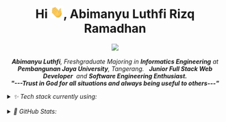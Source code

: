 ###
<h1 align="center">Hi <img src="https://raw.githubusercontent.com/ABSphreak/ABSphreak/master/gifs/Hi.gif" width="30px">, Abimanyu Luthfi Rizq Ramadhan</h1>
<p align="center">
  <a href="https://github.com/Ratheshan03/readme-typing-svg"><img src="https://readme-typing-svg.herokuapp.com?lines=Junior+Full+Stack+Web+Developer;IoT+BAS+Developer&center=true&width=500&height=50"></a>
</p>

<p align="center">
  <em>
    <b>Abimanyu Luthfi</b>, Freshgraduate Majoring in <b>Informatics Engineering</b> at <b>Pembangunan Jaya University</b>, Tangerang.
   &nbsp; <b>Junior Full Stack Web Developer</b>&nbsp; and <b> Software Engineering Enthusiast.</b> 
  <br>
  <b><i>"---Trust in God for all situations and always being useful to others---"</i></b>
</p>

<details>
<summary>
  ✨ Tech stack currently using:
</summary>
   <br>
<code><a href="https://www.oracle.com/java/" target="_blank"><img height="30" src="https://www.vectorlogo.zone/logos/java/java-icon.svg"></a></code>
<code><a href="https://www.javascript.com/" target="_blank"><img height="30" src="https://raw.githubusercontent.com/devicons/devicon/master/icons/javascript/javascript-plain.svg"></a></code>
<code><a href="https://www.typescriptlang.org/" target="_blank"><img height="30" src="https://www.vectorlogo.zone/logos/typescriptlang/typescriptlang-icon.svg" alt="TypeScript"></a></code>
<code><a href="https://reactjs.org/" target="_blank"><img height="30" src="https://www.vectorlogo.zone/logos/reactjs/reactjs-icon.svg"></a></code>
<code><a href="https://nextjs.org/" target="_blank"><img height="30" src="https://upload.wikimedia.org/wikipedia/commons/thumb/1/10/Cib-next-js_%28CoreUI_Icons_v1.0.0%29.svg/120px-Cib-next-js_%28CoreUI_Icons_v1.0.0%29.svg.png"></a></code>
<code><a href="https://www.w3schools.com/html/" target="_blank"><img height="30" src="https://www.vectorlogo.zone/logos/w3_html5/w3_html5-icon.svg"></a></code>
<code><a href="https://www.w3schools.com/css/" target="_blank"><img height="30" src="https://raw.githubusercontent.com/devicons/devicon/master/icons/css3/css3-original.svg"></a></code>
<code><a href="https://getbootstrap.com/" target="_blank"><img height="30" src="https://upload.wikimedia.org/wikipedia/commons/thumb/b/b2/Bootstrap_logo.svg/512px-Bootstrap_logo.svg.png?20210507000024"></a></code>
 <code> <a href="https://tailwindcss.com/" target="_blank"> <img src="https://www.vectorlogo.zone/logos/tailwindcss/tailwindcss-icon.svg" alt="tailwind" height="30"/> </a> </code>
<code><a href="https://nodejs.org/en/" target="_blank"><img height="30" src="https://www.vectorlogo.zone/logos/nodejs/nodejs-icon.svg"></a></code>
<code><a href="https://git-scm.com/" target="_blank"><img height="30" src="https://www.vectorlogo.zone/logos/git-scm/git-scm-icon.svg"></a></code>
 <code><a href="https://www.codeigniter.com/" target="_blank"><img height="30" src="https://seeklogo.com/images/C/codeigniter-logo-BDF3D666E7-seeklogo.com.png"></a></code>
  <code><a href="https://www.python.org/" target="_blank"><img height="30" src="https://www.vectorlogo.zone/logos/python/python-icon.svg"></a></code>
</details>
<br>

<details>

<summary>
 📔 GitHub Stats:
</summary>
<br>
<p align="center">
  <a href="https://github.com/AbimanyuLuthfi">
    <img align="center"  height="175px" src="https://github-readme-stats-eight-theta.vercel.app/api?username=AbimanyuLuthfi&show_icons=true&theme=buefy&bg_color=000000&text_color=FFFFFF&title_color=94b4a4&include_all_commits=true&count_private=true&hide_border=true"/>
  </a>
  <a href="https://github.com/AbimanyuLuthfi">
    <img align="center" height="175px"  src="https://github-readme-stats.vercel.app/api/top-langs/?username=AbimanyuLuthfi&text_color=FFFFFF&bg_color=000000&title_color=94b4a4&langs_count=15&layout=compact&hide_border=true" />
  </a>
</p>
  <p align="center"><img align="center" src="https://github-readme-streak-stats.herokuapp.com/?user=AbimanyuLuthfi&text_color=FFFFFF&bg_color=000000&title_color=94b4a4&langs_count=15&layout=compact&hide_border=true" alt="AbimanyuLuthfi" /></p>

---

<h4> Lets Connect with me🤝: <h4>
  </hr>
  <a href="https://www.linkedin.com/in/abimanyu-luthfi-rizq-ramadhan-/">
   <img align="left" alt=" Abimanyu Luthfi | Linkedin" width="24px" src="https://www.vectorlogo.zone/logos/linkedin/linkedin-icon.svg" />
  </a>
  <a href="mailto:abimanyu177@gmail.com">
    <img align="left" alt="Abimanyu Luthfi | Gmail" width="26px" src="https://www.vectorlogo.zone/logos/gmail/gmail-icon.svg" />
  </a>
  <a href="https://www.instagram.com/abimanyuluthfi25/">
    <img align="left" alt="Abimanyu Luthfi | Instagram" width="24px" src="https://www.vectorlogo.zone/logos/instagram/instagram-icon.svg" />
  </a>
   <a href="https://github.com/AbimanyuLuthfi">
    <img align="left" alt="Abimanyu Luthfi | Github" width="26px" src="https://www.vectorlogo.zone/logos/github/github-tile.svg" />
  </a>
  <br>
  
<p align="right" > <img src="https://komarev.com/ghpvc/?username=omunite215&label=Profile%20views&color=0e75b6&style=flat" alt="AbimanyuLuthfi" /> </p>
<!--
**AbimanyuLuthfi/AbimanyuLuthfi** is a ✨ _special_ ✨ repository because its `README.md` (this file) appears on your GitHub profile.

Here are some ideas to get you started:

- 🔭 I’m currently working on ...
- 🌱 I’m currently learning ...
- 👯 I’m looking to collaborate on ...
- 🤔 I’m looking for help with ...
- 💬 Ask me about ...
- 📫 How to reach me: ...
- 😄 Pronouns: ...
- ⚡ Fun fact: ...
-->
